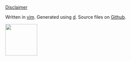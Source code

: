 [Disclaimer](./disclaimer)

Written in [vim](http://www.vim.org/).
Generated using [d](http://sjl.bitbucket.org/d/).
Source files on [Github](http://github.com/cscorley/cs.ua.edu/).

<a id="cs-alabama" href="http://cs.ua.edu/" title="Alabama - Roll Tide y'all"><img
src="http://cs.ua.edu/~cscorley/images/ua.png" width=100px/></a>
